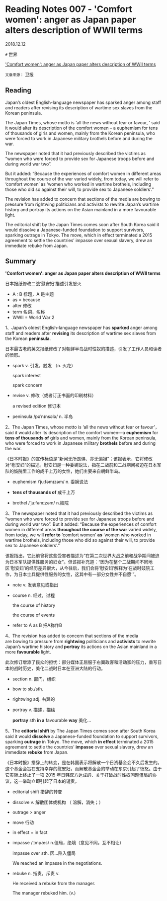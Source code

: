 # Reading Notes 007 - 'Comfort women': anger as Japan paper alters description of WWII terms 

2018.12.12



`#` 世界

['Comfort women': anger as Japan paper alters description of WWII terms ](https://reading.liulishuo.com/share/audios/NGYwMDEwMDAwMDAwMDEzYw==?login=44086617)

`文章来源：` 卫报



## Reading

Japan’s oldest English-language newspaper has sparked anger among staff and readers after revising its description of wartime sex slaves from the Korean peninsula.

The Japan Times, whose motto is ‘all the news without fear or favour, ’ said it would alter its description of the comfort women – a euphemism for tens of thousands of girls and women, mainly from the Korean peninsula, who were forced to work in Japanese military brothels before and during the war.

The newspaper noted that it had previously described the victims as “women who were forced to provide sex for Japanese troops before and during world war two”.

But it added: “Because the experiences of comfort women in different areas throughout the course of the war varied widely, from today, we will refer to ‘comfort women’ as ‘women who worked in wartime brothels, including those who did so against their will, to provide sex to Japanese soldiers’.”

The revision has added to concern that sections of the media are bowing to pressure from rightwing politicians and activists to rewrite Japan’s wartime history and portray its actions on the Asian mainland in a more favourable light.

The editorial shift by the Japan Times comes soon after South Korea said it would dissolve a Japanese-funded foundation to support survivors, sparking outrage in Tokyo. The move, which in effect terminated a 2015 agreement to settle the countries’ impasse over sexual slavery, drew an immediate rebuke from Japan.

## Summary

**'Comfort women': anger as Japan paper alters description of WWII terms**

日本报纸修改二战‘慰安妇’描述引发怒火

* A : B 标题，A 是主题
* as = because
* alter  修改
* term 名词，名称
* WWII = World War 2



1、Japan’s oldest English-language newspaper has **sparked** anger among staff and readers after **revising** its description of wartime sex slaves from the Korean **peninsula**.

日本最古老的英文报纸修改了对朝鲜半岛战时性奴的描述，引发了工作人员和读者的愤怒。

* spark v. 引发，触发 （n. 火花）

  spark interest

  spark concern

* revise v. 修改（或者订正书面的印刷材料）

  a revised edition 修订本

* peninsula /pəˈnɪnsələ/ n. 半岛



2、The Japan Times, whose motto is ‘all the news without fear or favour’， said it would alter its description of the comfort women—a **euphemism** for **tens of thousands of** girls and women, mainly from the Korean peninsula, who were forced to work in Japanese military **brothels** before and during the war.

《日本时报》的宣传标语是“新闻无所畏惧、亦无偏袒”；该报表示，它将修改对“慰安妇”的描述。慰安妇是一种委婉说法，指在二战前和二战期间被迫在日本军队的妓院里工作的成千上万的女性，她们主要来自朝鲜半岛。

* euphemism  /ˈjuːfəmɪzəm/ n. 委婉说法

* **tens of thousands of** 成千上万

* brothel /ˈjuːfəmɪzəm/ n.妓院

  

3、The newspaper noted that it had previously described the victims as “women who were forced to provide sex for Japanese troops before and during world war two”. But it added: “Because the experiences of comfort women in different areas **throughout the course of the war** varied widely, from today, we will **refer to** ‘comfort women’ **as** ‘women who worked in wartime brothels, including those who did so against their will, to provide sex to Japanese soldiers’.”

该报指出，它此前曾将这些受害者描述为“在第二次世界大战之前和战争期间被迫为日本军队提供性服务的妇女”。但该报补充道：“因为在整个二战期间不同地区‘慰安妇’的经历差异很大，从今往后，我们会将‘慰安妇’解释为‘在战时妓院工作，为日本士兵提供性服务的女性，这其中有一部分女性并不自愿’”。

* note v. 发表意见或指出

* course n. 经过，过程

  the course of history

  the course of events

* refer to A as B 把A称作B

  

4、The revision has added to concern that sections of the media are bowing to pressure from **rightwing** politicians and **activists** to rewrite Japan’s wartime history and **portray** its actions on the Asian mainland in a more **favourable** light.

此次修订增添了民众的担忧：部分媒体正屈服于右翼政客和活动家的压力，重写日本的战时历史，美化二战时日本在亚洲大陆的行动。

* section n. 部门，组织

* bow to sb./sth. 

* rightwing adj. 右翼的

* portray v. 描述，描绘

  **portray** sth **in a** favourable **way** 美化...

  

5、The **editorial shift** by The Japan Times comes soon after South Korea said it would **dissolve** a Japanese-funded foundation to support survivors, sparking **outrage** in Tokyo. The move, which **in effect** terminated a 2015 agreement to settle the countries’ **impasse** over sexual slavery, drew an immediate **rebuke** from Japan.

《日本时报》措辞上的转变，是在韩国表示将解散一个日资基金会不久后发生的。这个基金会旨在支持幸存的慰安妇，而解散基金会的举动在东京引起了愤怒。由于它实际上终止了一项 2015 年日韩双方达成的、关于打破战时性奴问题僵局的协议，这一举动立即引起了日本的谴责。

* editorial shift 措辞的转变

* dissolve v. 解散团体或机构 （ 溶解，消失；）

* outrage > anger

* move 行动

* in effect = in fact

* impasse /ˈɪmpæs/ n.僵局，绝境（意见不同，互不相让） 

  impasse over sth. 因...陷入僵局

  We reached an impasse in the negotiations.

* rebuke n. 指责，斥责 v.

  He received a rebuke from the manager.

  The manager rebuked him. (v.)

